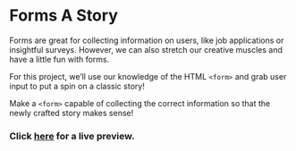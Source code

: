 # Forms A Story

Forms are great for collecting information on users, like job applications or insightful surveys. However, we can also stretch our creative muscles and have a little fun with forms. 

For this project, we’ll use our knowledge of the HTML `<form>` and grab user input to put a spin on a classic story!

Make a `<form>` capable of collecting the correct information so that the newly crafted story makes sense!

### Click [here](https://codepen.io/ehlzi/details/gOzOJYY) for a live preview.
